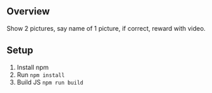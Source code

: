 ## Overview

Show 2 pictures, say name of 1 picture, if correct, reward with video.

## Setup

1. Install npm
2. Run `npm install`
3. Build JS `npm run build`